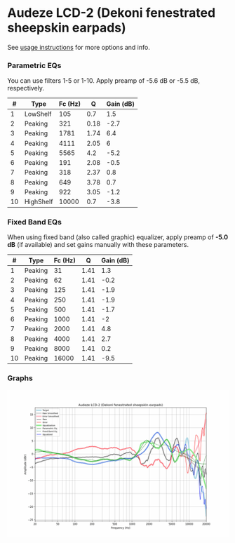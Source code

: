 # Audeze LCD-2 (Dekoni fenestrated sheepskin earpads)
See [usage instructions](https://github.com/jaakkopasanen/AutoEq#usage) for more options and info.

### Parametric EQs
You can use filters 1-5 or 1-10. Apply preamp of -5.6 dB or -5.5 dB, respectively.

|   # | Type      |   Fc (Hz) |    Q |   Gain (dB) |
|-----|-----------|-----------|------|-------------|
|   1 | LowShelf  |       105 | 0.7  |         1.5 |
|   2 | Peaking   |       321 | 0.18 |        -2.7 |
|   3 | Peaking   |      1781 | 1.74 |         6.4 |
|   4 | Peaking   |      4111 | 2.05 |         6   |
|   5 | Peaking   |      5565 | 4.2  |        -5.2 |
|   6 | Peaking   |       191 | 2.08 |        -0.5 |
|   7 | Peaking   |       318 | 2.37 |         0.8 |
|   8 | Peaking   |       649 | 3.78 |         0.7 |
|   9 | Peaking   |       922 | 3.05 |        -1.2 |
|  10 | HighShelf |     10000 | 0.7  |        -3.8 |

### Fixed Band EQs
When using fixed band (also called graphic) equalizer, apply preamp of **-5.0 dB** (if available) and set gains manually with these parameters.

|   # | Type    |   Fc (Hz) |    Q |   Gain (dB) |
|-----|---------|-----------|------|-------------|
|   1 | Peaking |        31 | 1.41 |         1.3 |
|   2 | Peaking |        62 | 1.41 |        -0.2 |
|   3 | Peaking |       125 | 1.41 |        -1.9 |
|   4 | Peaking |       250 | 1.41 |        -1.9 |
|   5 | Peaking |       500 | 1.41 |        -1.7 |
|   6 | Peaking |      1000 | 1.41 |        -2   |
|   7 | Peaking |      2000 | 1.41 |         4.8 |
|   8 | Peaking |      4000 | 1.41 |         2.7 |
|   9 | Peaking |      8000 | 1.41 |         0.2 |
|  10 | Peaking |     16000 | 1.41 |        -9.5 |

### Graphs
![](./Audeze%20LCD-2%20(Dekoni%20fenestrated%20sheepskin%20earpads).png)
